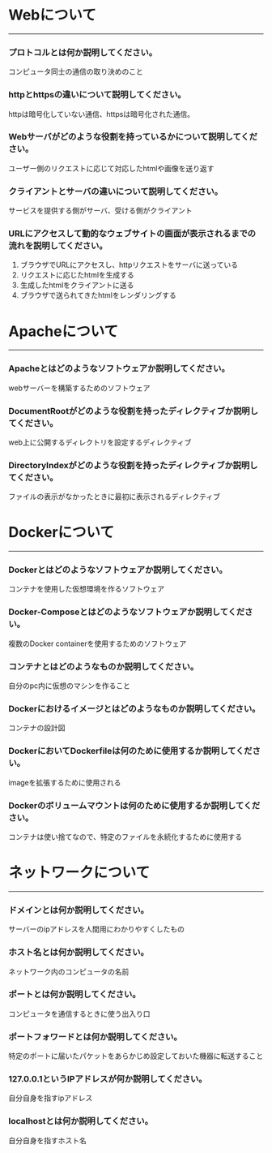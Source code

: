# Webについて
---
### プロトコルとは何か説明してください。
コンピュータ同士の通信の取り決めのこと


### httpとhttpsの違いについて説明してください。
httpは暗号化していない通信、httpsは暗号化された通信。


### Webサーバがどのような役割を持っているかについて説明してください。
ユーザー側のリクエストに応じて対応したhtmlや画像を送り返す


### クライアントとサーバの違いについて説明してください。
サービスを提供する側がサーバ、受ける側がクライアント


### URLにアクセスして動的なウェブサイトの画面が表示されるまでの流れを説明してください。
 1. ブラウザでURLにアクセスし、httpリクエストをサーバに送っている
 2. リクエストに応じたhtmlを生成する
 3. 生成したhtmlをクライアントに送る
 4. ブラウザで送られてきたhtmlをレンダリングする



# Apacheについて
---
### Apacheとはどのようなソフトウェアか説明してください。

webサーバーを構築するためのソフトウェア

### DocumentRootがどのような役割を持ったディレクティブか説明してください。

web上に公開するディレクトリを設定するディレクティブ

### DirectoryIndexがどのような役割を持ったディレクティブか説明してください。

ファイルの表示がなかったときに最初に表示されるディレクティブ



# Dockerについて
---
### Dockerとはどのようなソフトウェアか説明してください。

コンテナを使用した仮想環境を作るソフトウェア

### Docker-Composeとはどのようなソフトウェアか説明してください。

複数のDocker containerを使用するためのソフトウェア

### コンテナとはどのようなものか説明してください。

自分のpc内に仮想のマシンを作ること

### Dockerにおけるイメージとはどのようなものか説明してください。

コンテナの設計図

### DockerにおいてDockerfileは何のために使用するか説明してください。

imageを拡張するために使用される

### Dockerのボリュームマウントは何のために使用するか説明してください。

コンテナは使い捨てなので、特定のファイルを永続化するために使用する


# ネットワークについて
---
### ドメインとは何か説明してください。

サーバーのipアドレスを人間用にわかりやすくしたもの

### ホスト名とは何か説明してください。

ネットワーク内のコンピュータの名前

### ポートとは何か説明してください。

コンピュータを通信するときに使う出入り口

### ポートフォワードとは何か説明してください。

特定のポートに届いたパケットをあらかじめ設定しておいた機器に転送すること

### 127.0.0.1というIPアドレスが何か説明してください。

自分自身を指すipアドレス

### localhostとは何か説明してください。

自分自身を指すホスト名


